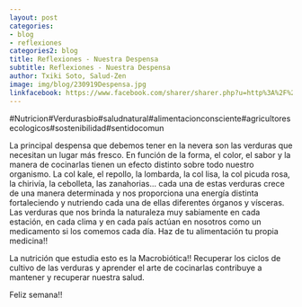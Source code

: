 ```yaml
---
layout: post
categories:
- blog
- reflexiones
categories2: blog
title: Reflexiones - Nuestra Despensa
subtitle: Reflexiones - Nuestra Despensa
author: Txiki Soto, Salud-Zen
image: img/blog/230919Despensa.jpg
linkfacebook: https://www.facebook.com/sharer/sharer.php?u=http%3A%2F%2Fwww.salud-zen.com%2Fblog%2Freflexiones%2F2019%2F09%2F23%2Freflexiones-la-despensa.html&amp;src=sdkpreparse
---
```


#Nutricion#Verdurasbio#saludnatural#alimentacionconsciente#agricultoresecologicos#sostenibilidad#sentidocomun  


La principal despensa que debemos tener en la nevera son las verduras que necesitan un lugar más fresco. En función de la forma, el color, el sabor y la manera de cocinarlas tienen un efecto distinto sobre todo nuestro organismo. La col kale, el repollo, la lombarda, la col lisa, la col picuda rosa, la chirivía, la cebolleta, las zanahorias... cada una de estas verduras crece de una manera determinada y nos proporciona una energía distinta fortaleciendo y nutriendo cada una de ellas diferentes órganos y vísceras. Las verduras que nos brinda la naturaleza muy sabiamente en cada estación, en cada clima y en cada país actúan en nosotros como un medicamento si los comemos cada día. Haz de tu alimentación tu propia medicina!!  

La nutrición que estudia esto es la Macrobiótica!!
Recuperar los ciclos de cultivo de las verduras y aprender el arte de cocinarlas contribuye a mantener y recuperar nuestra salud.

Feliz semana!!
